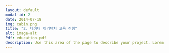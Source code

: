 ```yaml
---
layout: default
modal-id: 2
date: 2014-07-18
img: cabin.png
title: "2. 데이터 아키텍처 교육 진행"
alt: image-alt
Pdf: education.pdf
description: Use this area of the page to describe your project. Lorem ipsum dolor sit amet, consectetur adipisicing elit. Mollitia neque assumenda ipsam nihil, molestias magnam, recusandae quos quis inventore quisquam velit asperiores, vitae? Reprehenderit soluta, eos quod consequuntur itaque. Nam. Use this area of the page to describe your project. Lorem ipsum dolor sit amet, consectetur adipisicing elit. Mollitia neque assumenda ipsam nihil, molestias magnam, recusandae quos quis inventore quisquam velit asperiores, vitae? Reprehenderit soluta, eos quod consequuntur itaque. Nam.Use this area of the page to describe your project. Lorem ipsum dolor -
---
```


